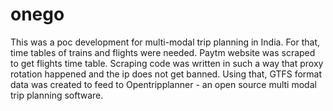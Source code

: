 # onego

This was a poc development for multi-modal trip planning in India. 
For that, time tables of trains and flights were needed. Paytm website was scraped to get flights time table. Scraping code was written in such a way that proxy rotation happened and the ip does not get banned.
Using that, GTFS format data was created to feed to Opentripplanner - an open source multi modal trip planning software.

